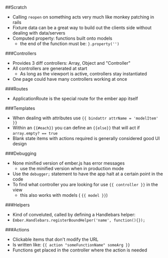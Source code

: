 ##Scratch

* Calling `reopen` on something acts very much like monkey patching in rails
* Fixture data can be a great way to build out the clients side without dealing with data/servers
* Computed property: functions built onto models
	* the end of the function must be: `}.property('')`

###Controllers

* Provides 3 diff controllers: Array, Object and "Controller"
* All controllers are generated at start
	* As long as the viewport is active, controllers stay instantiated
* One page could have many controllers working at once

###Routes

* ApplicationRoute is the special route for the ember app itself

###Templates

* When dealing with attributes use `{{ bindattr attrName = 'modelItem' }}`
* Within an `{{#each}}` you can define an `{{else}}` that will act if `array.empty? == true`
* Blank state items with actions required is generally considered good UI design

###Debugging

* None minified version of ember.js has error messages
	* use the minified version when in production mode
* Use the `debugger;` statement to have the app halt at a certain point in the code
* To find what controller you are looking for use `{{ controller }}` in the view
	* this also works with models ( `{{ model }}`)

###Helpers

* Kind of conveluted, called by defining a Handlebars helper:
 * `Ember.Handlebars.registerBoundHelper('name', function(){});`

###Actions

* Clickable items that don't modify the URL
* Is written like: `{{ action "someFunctionName" someArg }}`
* Functions get placed in the controller where the action is needed
